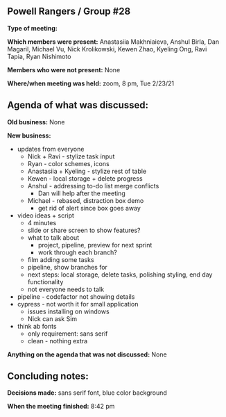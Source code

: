 ## Powell Rangers / Group #28

**Type of meeting:**

**Which members were present:** Anastasiia Makhniaieva, Anshul Birla, Dan Magaril, Michael Vu, Nick Krolikowski, Kewen Zhao, Kyeling Ong, Ravi Tapia, Ryan Nishimoto

**Members who were not present:** None

**Where/when meeting was held:** zoom, 8 pm, Tue 2/23/21


## Agenda of what was discussed:

**Old business:** None

**New business:** 
+ updates from everyone
  + Nick + Ravi - stylize task input
  + Ryan - color schemes, icons
  + Anastasiia + Kyeling - stylize rest of table
  + Kewen - local storage + delete progress
  + Anshul - addressing to-do list merge conflicts
    + Dan will help after the meeting
  + Michael - rebased, distraction box demo
    + get rid of alert since box goes away
+ video ideas + script
  + 4 minutes
  + slide or share screen to show features?
  + what to talk about
    + project, pipeline, preview for next sprint
    + work through each branch?
  + film adding some tasks
  + pipeline, show branches for
  + next steps: local storage, delete tasks, polishing styling, end day functionality
  + not everyone needs to talk
+ pipeline - codefactor not showing details
+ cypress - not worth it for small application
  + issues installing on windows
  + Nick can ask Sim
+ think ab fonts
  + only requirement: sans serif
  + clean - nothing extra

**Anything on the agenda that was not discussed:**  None


## Concluding notes:

**Decisions made:** sans serif font, blue color background

**When the meeting finished:** 8:42 pm
